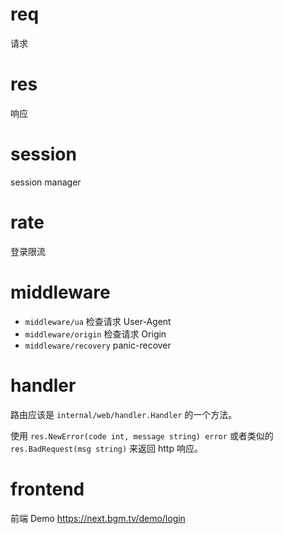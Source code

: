 # req

请求

# res

响应

# session

session manager

# rate

登录限流

# middleware

- `middleware/ua` 检查请求 User-Agent
- `middleware/origin` 检查请求 Origin
- `middleware/recovery` panic-recover

# handler

路由应该是 `internal/web/handler.Handler` 的一个方法。

使用 `res.NewError(code int, message string) error` 或者类似的 `res.BadRequest(msg string)` 来返回 http 响应。

# frontend

前端 Demo <https://next.bgm.tv/demo/login>
